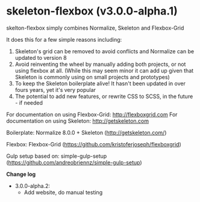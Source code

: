 # skeleton-flexbox (v3.0.0-alpha.1)

skelton-flexbox simply combines Normalize, Skeleton and Flexbox-Grid

It does this for a few simple reasons including:
1. Skeleton's grid can be removed to avoid conflicts and Normalize can be updated to version 8
2. Avoid reinventing the wheel by manually adding both projects, or not using flexbox at all. (While this may seem minor it can add up given that Skeleton is commonly using on small projects and prototypes)
3. To keep the Skeleton boilerplate alive! It hasn't been updated in over fours years, yet it's very popular
4. The potential to add new features, or rewrite CSS to SCSS, in the future - if needed

For documentation on using Flexbox-Grid: http://flexboxgrid.com
For documentation on using Skeleton: http://getskeleton.com

Boilerplate: Normalize 8.0.0 + Skeleton (http://getskeleton.com/)

Flexbox: Flexbox-Grid (https://github.com/kristoferjoseph/flexboxgrid)

Gulp setup based on: simple-gulp-setup (https://github.com/andreobriennz/simple-gulp-setup)

**Change log**
- 3.0.0-alpha.2: 
    - Add website, do manual testing 
